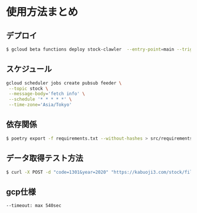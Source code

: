 # 使用方法まとめ
## デプロイ

```bash
$ gcloud beta functions deploy stock-clawler  --entry-point=main --trigger-topic=stock --env-vars-file=env.yaml --source=src --runtime=python38 --timeout=300
```

## スケジュール
```bash
gcloud scheduler jobs create pubsub feeder \
 --topic stock \
 --message-body='fetch info' \
 --schedule '* * * * *' \
 --time-zone='Asia/Tokyo'
```
## 依存関係

```bash
$ poetry export -f requirements.txt --without-hashes > src/requirements.txt

```

## データ取得テスト方法

```bash
$ curl -X POST -d "code=1301&year=2020" "https://kabuoji3.com/stock/file.php" -o 1301_2020.csv
```

## gcp仕様
```
--timeout: max 540sec
```
